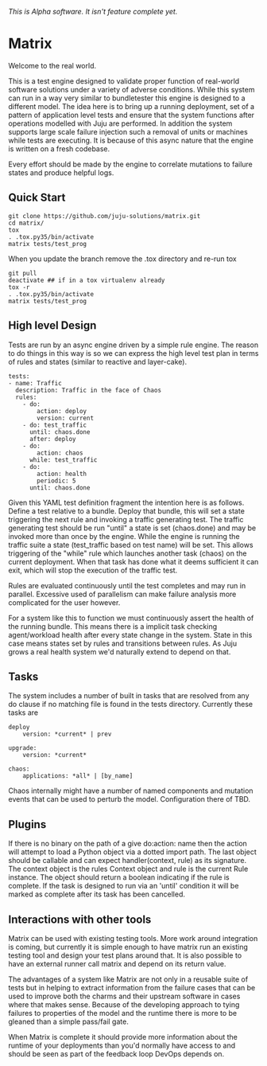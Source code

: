 *This is Alpha software. It isn't feature complete yet.*


Matrix
======

Welcome to the real world.

This is a test engine designed to validate proper function of real-world
software solutions under a variety of adverse conditions. While this system can
run in a way very similar to bundletester this engine is designed to a
different model. The idea here is to bring up a running deployment, set of a
pattern of application level tests and ensure that the system functions after
operations modelled with Juju are performed. In addition the system supports
large scale failure injection such a removal of units or machines while tests
are executing. It is because of this async nature that the engine is written on
a fresh codebase.

Every effort should be made by the engine to correlate mutations to failure
states and produce helpful logs.

Quick Start
-----------

    git clone https://github.com/juju-solutions/matrix.git
    cd matrix/
    tox
    . .tox.py35/bin/activate
    matrix tests/test_prog

When you update the branch remove the .tox directory and re-run tox

    git pull
    deactivate ## if in a tox virtualenv already
    tox -r 
    . .tox.py35/bin/activate
    matrix tests/test_prog


High level Design
------------------

Tests are run by an async engine driven by a simple rule engine. The reason to
do things in this way is so we can express the high level test plan in terms of
rules and states (similar to reactive and layer-cake).

    tests:
    - name: Traffic
      description: Traffic in the face of Chaos
      rules:
        - do:
            action: deploy
            version: current
        - do: test_traffic
          until: chaos.done
          after: deploy
        - do:
            action: chaos
          while: test_traffic
        - do:
            action: health
            periodic: 5
          until: chaos.done

Given this YAML test definition fragment the intention here is as follows.
Define a test relative to a bundle. Deploy that bundle, this will set a state
triggering the next rule and invoking a traffic generating test. The traffic
generating test should be run "until" a state is set (chaos.done) and may be
invoked more than once by the engine. While the engine is running the traffic
suite a state (test_traffic based on test name) will be set. This allows
triggering of the "while" rule which launches another task (chaos) on the
current deployment. When that task has done what it deems sufficient it can
exit, which will stop the execution of the traffic test. 

Rules are evaluated continuously until the test completes and may run in
parallel. Excessive used of parallelism can make failure analysis more
complicated for the user however.

For a system like this to function we must continuously assert the health of
the running bundle. This means there is a implicit task checking agent/workload
health after every state change in the system. State in this case means states
set by rules and transitions between rules. As Juju grows a real health system
we'd naturally extend to depend on that.


Tasks
-----

The system includes a number of built in tasks that are resolved from any do
clause if no matching file is found in the tests directory. Currently these
tasks are

    deploy
        version: *current* | prev

    upgrade:
        version: *current*

    chaos:
        applications: *all* | [by_name]

Chaos internally might have a number of named components and mutation events
that can be used to perturb the model. Configuration there of TBD.


Plugins
--------

If there is no binary on the path of a give do:action: name then the action
will attempt to load a Python object via a dotted import path. The last object
should be callable and can expect handler(context, rule) as its signature. The
context object is the rules Context object and rule is the current Rule
instance. The object should return a boolean indicating if the rule is
complete. If the task is designed to run via an 'until' condition it will be
marked as complete after its task has been cancelled.


Interactions with other tools
-----------------------------

Matrix can be used with existing testing tools. More work around integration is
coming, but currently it is simple enough to have matrix run an existing
testing tool and design your test plans around that. It is also possible to
have an external runner call matrix and depend on its return value.

The advantages of a system like Matrix are not only in a reusable suite of
tests but in helping to extract information from the failure cases that can be
used to improve both the charms and their upstream software in cases where that
makes sense. Because of the developing approach to tying failures to properties
of the model and the runtime there is more to be gleaned than a simple
pass/fail gate. 

When Matrix is complete it should provide more information about the runtime of
your deployments than you'd normally have access to and should be seen as part
of the feedback loop DevOps depends on.
